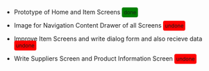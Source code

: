 - Prototype of Home and Item Screens <span style = "background-color:green;padding:4px;border-radius:4px;font-size:12px">done</span>

- Image for Navigation Content Drawer of all Screens <span style = "background-color:red;padding:4px;border-radius:4px;font-size:12px">undone</span>

- Improve Item Screens and write dialog form and also recieve data <span style = "background-color:red;padding:4px;border-radius:4px;font-size:12px">undone</span>

- Write Suppliers Screen and Product Information Screen <span style = "background-color:red;padding:4px;border-radius:4px;font-size:12px">undone</span>

